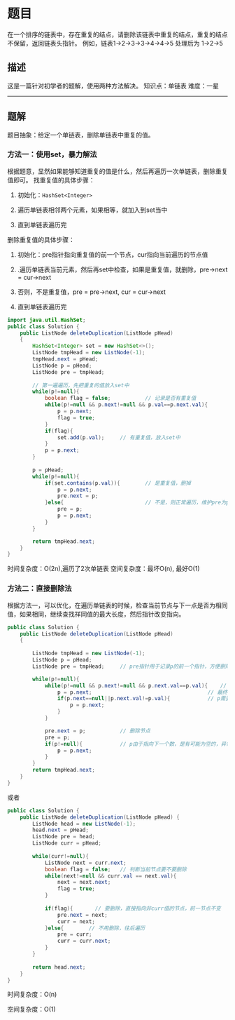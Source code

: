# 题目

在一个排序的链表中，存在重复的结点，请删除该链表中重复的结点，重复的结点不保留，返回链表头指针。 例如，链表1->2->3->3->4->4->5 处理后为 1->2->5

## 描述

这是一篇针对初学者的题解，使用两种方法解决。
知识点：单链表
难度：一星

------

## 题解

题目抽象：给定一个单链表，删除单链表中重复的值。

### 方法一：使用set，暴力解法

根据题意，显然如果能够知道重复的值是什么，然后再遍历一次单链表，删除重复值即可。
找重复值的具体步骤：

1. 初始化：`HashSet<Integer>`

2. 遍历单链表相邻两个元素，如果相等，就加入到set当中
3. 直到单链表遍历完

删除重复值的具体步骤：

1. 初始化：pre指针指向重复值的前一个节点，cur指向当前遍历的节点值
2. .遍历单链表当前元素，然后再set中检查，如果是重复值，就删除，pre->next = cur->next

3. 否则，不是重复值，pre = pre->next, cur = cur->next

4. 直到单链表遍历完

```java
import java.util.HashSet;
public class Solution {
    public ListNode deleteDuplication(ListNode pHead)
    {
        HashSet<Integer> set = new HashSet<>();
        ListNode tmpHead = new ListNode(-1);
        tmpHead.next = pHead;
        ListNode p = pHead;
        ListNode pre = tmpHead;
        
        // 第一遍遍历，先把重复的值放入set中
        while(p!=null){
            boolean flag = false;			// 记录是否有重复值
            while(p!=null && p.next!=null && p.val==p.next.val){		// 跳到该重复值最后一个结点
                p = p.next;
                flag = true;
            }
            if(flag){
                set.add(p.val);		// 有重复值，放入set中
            }
            p = p.next;
        }
        
        p = pHead;
        while(p!=null){
            if(set.contains(p.val)){		// 是重复值，删掉
                p = p.next;
                pre.next = p;
            }else{							// 不是，则正常遍历，维护pre为p的前一个节点
                pre = p;
                p = p.next;
            }
        }

        return tmpHead.next;
    }
}
```



时间复杂度：O(2n),遍历了2次单链表
空间复杂度：最坏O(n), 最好O(1)

### 方法二：直接删除法

根据方法一，可以优化，在遍历单链表的时候，检查当前节点与下一点是否为相同值，如果相同，继续查找祥同值的最大长度，然后指针改变指向。

```java
public class Solution {
    public ListNode deleteDuplication(ListNode pHead)
    {
        
        ListNode tmpHead = new ListNode(-1);
        ListNode p = pHead;
        ListNode pre = tmpHead;		// pre指针用于记录p的前一个指针，方便删除

        while(p!=null){
            while(p!=null && p.next!=null && p.next.val==p.val){	// 如果有连续一段都是重复的
                p = p.next;										// 最终这里会停到最后一个重复的（下一个数就不同了）
                if(p.next==null||p.next.val!=p.val){			// p需要停到下一个数
                    p = p.next;
                }
            }

            pre.next = p;			// 删除节点
            pre = p;
            if(p!=null){			// p由于指向下一个数，是有可能为空的，异常判断
                p = p.next;
            }
        }
        return tmpHead.next;
    }
}
```

或者

```java
public class Solution {
    public ListNode deleteDuplication(ListNode pHead) {
        ListNode head = new ListNode(-1);
        head.next = pHead;
        ListNode pre = head;
        ListNode curr = pHead;
        
        while(curr!=null){
            ListNode next = curr.next;
            boolean flag = false; 	// 判断当前节点要不要删除
            while(next!=null && curr.val == next.val){
                next = next.next;
                flag = true;		
            }
            
            if(flag){		// 要删除，直接指向非curr值的节点，前一节点不变
                pre.next = next;
                curr = next;
            }else{		  // 不用删除，往后遍历
                pre = curr;
                curr = curr.next;
            }
        }
        
        return head.next;
    }
}
```



时间复杂度：O(n)

空间复杂度：O(1)
